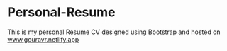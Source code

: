 # Personal-Resume
This is my personal Resume CV designed using Bootstrap and hosted on www.gouravr.netlify.app 
